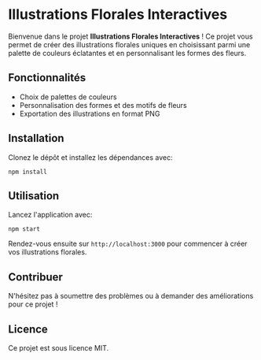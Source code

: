 # Illustrations Florales Interactives

Bienvenue dans le projet **Illustrations Florales Interactives** ! Ce projet vous permet de créer des illustrations florales uniques en choisissant parmi une palette de couleurs éclatantes et en personnalisant les formes des fleurs.

## Fonctionnalités
- Choix de palettes de couleurs
- Personnalisation des formes et des motifs de fleurs
- Exportation des illustrations en format PNG

## Installation
Clonez le dépôt et installez les dépendances avec:
```
npm install
```

## Utilisation
Lancez l'application avec:
```
npm start
```
Rendez-vous ensuite sur `http://localhost:3000` pour commencer à créer vos illustrations florales.

## Contribuer
N'hésitez pas à soumettre des problèmes ou à demander des améliorations pour ce projet !

## Licence
Ce projet est sous licence MIT.